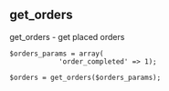## get_orders

get_orders - get placed orders

    $orders_params = array(
                'order_completed' => 1);

    $orders = get_orders($orders_params);

 